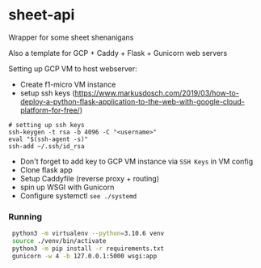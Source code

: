 # sheet-api
Wrapper for some sheet shenanigans


Also a template for GCP + Caddy + Flask + Gunicorn web servers


Setting up GCP VM to host webserver:
* Create f1-micro VM instance
* setup ssh keys (https://www.markusdosch.com/2019/03/how-to-deploy-a-python-flask-application-to-the-web-with-google-cloud-platform-for-free/)
```
# setting up ssh keys
ssh-keygen -t rsa -b 4096 -C "<username>"
eval "$(ssh-agent -s)"
ssh-add ~/.ssh/id_rsa
```
* Don't forget to add key to GCP VM instance via `SSH Keys` in VM config
* Clone flask app
* Setup Caddyfile (reverse proxy + routing)
* spin up WSGI with Gunicorn
* Configure systemctl `see ./systemd`

### Running
```sh
 python3 -m virtualenv --python=3.10.6 venv
 source ./venv/bin/activate
 python3 -m pip install -r requirements.txt
 gunicorn -w 4 -b 127.0.0.1:5000 wsgi:app
```
